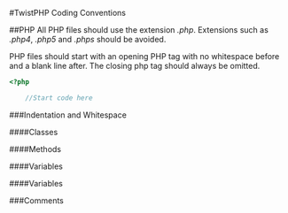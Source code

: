 #TwistPHP Coding Conventions

##PHP
All PHP files should use the extension *.php*. Extensions such as *.php4*, *.php5* and *.phps* should be avoided.

PHP files should start with an opening PHP tag with no whitespace before and a blank line after. The closing php tag should always be omitted.
```php
<?php

    //Start code here
```

###Indentation and Whitespace

####Classes

####Methods

####Variables

####Variables

###Comments